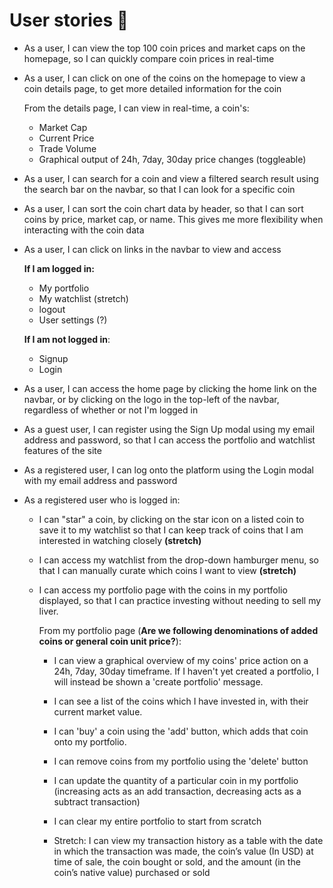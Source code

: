 # User stories 📖

- As a user, I can view the top 100 coin prices and market caps on the homepage, so I can quickly compare coin prices in real-time

- As a user, I can click on one of the coins on the homepage to view a coin details page, to get more detailed information for the coin

    From the details page, I can view in real-time, a coin's:

    - Market Cap
    - Current Price
    - Trade Volume
    - Graphical output of 24h, 7day, 30day price changes (toggleable)

- As a user, I can search for a coin and view a filtered search result using the search bar on the navbar, so that I can look for a specific coin

- As a user, I can sort the coin chart data by header, so that I can sort coins by price, market cap, or name. This gives me more flexibility when interacting with the coin data

- As a user, I can click on links in the navbar to view and access

    **If I am logged in:**

    - My portfolio
    - My watchlist (stretch)
    - logout
    - User settings (?)

    **If I am not logged in**:

    - Signup
    - Login
- As a user, I can access the home page by clicking the home link on the navbar, or by clicking on the logo in the top-left of the navbar, regardless of whether or not I'm logged in

- As a guest user, I can register using the Sign Up modal using my email address and password, so that I can access the portfolio and watchlist features of the site

- As a registered user, I can log onto the platform using the Login modal with my email address and password

- As a registered user who is logged in:

    - I can "star" a coin, by clicking on the star icon on a listed coin to save it to my watchlist so that I can keep track of coins that I am interested in watching closely **(stretch)**
    - I can access my watchlist from the drop-down hamburger menu, so that I can manually curate which coins I want to view **(stretch)**

    - I can access my portfolio page with the coins in my portfolio displayed, so that I can practice investing without needing to sell my liver.

        From my portfolio page (**Are we following denominations of added coins or general coin unit price?**):

        - I can view a graphical overview of my coins' price action on a 24h, 7day, 30day timeframe. If I haven't yet created a portfolio, I will instead be shown a 'create portfolio' message.

        - I can see a list of the coins which I have invested in, with their current market value.

        - I can 'buy' a coin using the 'add' button, which adds that coin onto my portfolio.

        - I can remove coins from my portfolio using the 'delete' button

        - I can update the quantity of a particular coin in my portfolio (increasing acts as an add transaction, decreasing acts as a subtract transaction)

        - I can clear my entire portfolio to start from scratch
        
        - Stretch: I can view my transaction history as a table with the date in which the transaction was made, the coin’s value (In USD) at time of sale, the coin bought or sold, and the amount (in the coin’s native value) purchased or sold